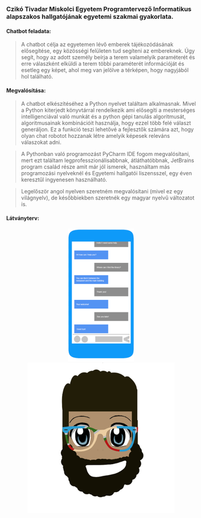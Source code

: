 ### Czikó Tivadar Miskolci Egyetem Programtervező Informatikus alapszakos hallgatójának egyetemi szakmai gyakorlata.

#### Chatbot feladata:
> A chatbot célja az egyetemen lévő emberek tájékozódásának elősegítése, egy közösségi felületen
> tud segíteni az embereknek. Úgy segít, hogy az adott személy beírja a terem valamelyik paraméterét és 
> erre válaszként elküldi a terem többi paraméterét információját és esetleg egy képet, ahol meg van jelölve a térképen, hogy 
> nagyjából hol található.
  
#### Megvalósítása:
> A chatbot elkészítéséhez  a Python nyelvet találtam alkalmasnak. Mivel a Python kiterjedt könyvtárral rendelkezik ami elősegíti a mesterséges  intelligenciával való munkát és a python gépi tanulás algoritmusát, algoritmusainak kombinációit használja, hogy ezzel több felé választ generáljon. Ez a funkció teszi  lehetővé a fejlesztők számára azt, hogy olyan chat robotot hozzanak létre amelyik képesek releváns válaszokat adni.
 
> A Pythonban való programozást PyCharm IDE fogom megvalósítani, mert ezt találtam legprofesszionálisabbnak, átláthatóbbnak, JetBrains program család része amit már jól ismerek, használtam más programozási nyelveknél és Egyetemi hallgatói liszensszel, egy éven keresztűl ingyenesen használható.
	
> Legelőször angol nyelven szeretném megvalósítani (mivel ez egy világnyelv), de későbbiekben szeretnék egy magyar nyelvű változatot is.
> 
#### Látványterv: 

<p align="center">
    <img src="./ChatBot/images/phone-layout-2-0.png" width="176">
    <img src="./ChatBot/images/logo_PNG.png" width="390">
</p>